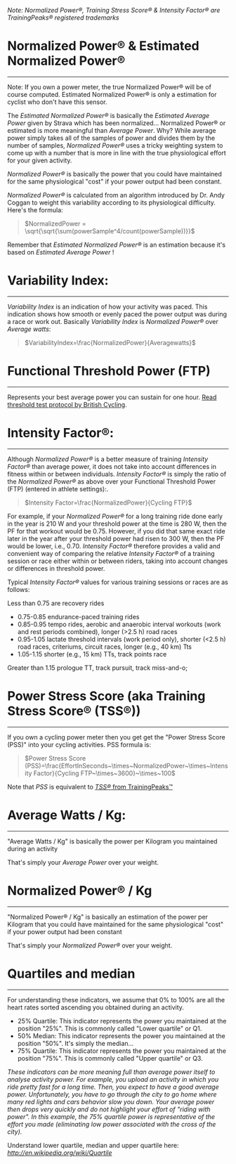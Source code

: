 _Note: Normalized Power®, Training Stress Score® & Intensity Factor® are TrainingPeaks® registered trademarks_

# Normalized Power® & Estimated Normalized Power®
---

Note: If you own a power meter, the true Normalized Power® will be of course computed. Estimated Normalized Power® is only a estimation for cyclist who don't have this sensor.  

The _Estimated Normalized Power®_ is basically the _Estimated Average Power_ given by Strava which has been normalized... Normalized Power® or estimated is more meaningful than _Average Power_. Why? While average power simply takes all of the samples of power and divides them by the number of samples, _Normalized Power®_ uses a tricky weighting system to come up with a number that is more in line with the true physiological effort for your given activity.  

_Normalized Power®_ is basically the power that you could have maintained for the same physiological "cost" if your power output had been constant.  

_Normalized Power®_ is calculated from an algorithm introduced by Dr. Andy Coggan to weight this variability according to its physiological difficulty. Here's the formula:  

> $NormalizedPower = \sqrt{\sqrt{\sum(powerSample^4/count(powerSample))}}$

Remember that _Estimated Normalized Power®_ is an estimation because it's based on _Estimated Average Power_ !  

# Variability Index:
---
_Variability Index_ is an indication of how your activity was paced. This indication shows how smooth or evenly paced the power output was during a race or work out. Basically _Variability Index_ is _Normalized Power®_ over _Average watts_:  

> $VariabilityIndex=\frac{NormalizedPower}{Averagewatts}$

# Functional Threshold Power (FTP)
---
Represents your best average power you can sustain for one hour. [Read threshold test protocol by British Cycling](https://www.britishcycling.org.uk/zuvvi/media/bc_files/sportivetrainingplans/THRESHOLD_TEST.pdf).

# Intensity Factor®:
---
Although _Normalized Power®_ is a better measure of training _Intensity Factor®_ than average power, it does not take into account differences in fitness within or between individuals.
_Intensity Factor®_ is simply the ratio of the _Normalized Power®_ as above over your Functional Threshold Power (FTP) (entered in athlete settings):.  

> $Intensity Factor=\frac{NormalizedPower}{Cycling FTP}$

For example, if your _Normalized Power®_ for a long training ride done early in the year is 210 W and your threshold power at the time is 280 W, then the PF for that workout would be 0.75\. However, if you did that same exact ride later in the year after your threshold power had risen to 300 W, then the PF would be lower, i.e., 0.70. _Intensity Factor®_ therefore provides a valid and convenient way of comparing the relative _Intensity Factor®_ of a training session or race either within or between riders, taking into account changes or differences in threshold power.  

Typical _Intensity Factor®_ values for various training sessions or races are as follows:  

Less than 0.75 are recovery rides  

- 0.75-0.85 endurance-paced training rides
- 0.85-0.95 tempo rides, aerobic and anaerobic interval workouts (work and rest periods combined), longer (>2.5 h) road races
- 0.95-1.05 lactate threshold intervals (work period only), shorter (<2.5 h) road races, criteriums, circuit races, longer (e.g., 40 km) Tts
- 1.05-1.15 shorter (e.g., 15 km) TTs, track points race

Greater than 1.15 prologue TT, track pursuit, track miss-and-o;

# Power Stress Score (aka Training Stress Score® (TSS®))
---
If you own a cycling power meter then you get get the "Power Stress Score (PSS)" into your cycling activities. PSS formula is:  

> $Power Stress Score (PSS)=\frac{EffortInSeconds~\times~NormalizedPower~\times~Intensity Factor}{Cycling FTP~\times~3600}~\times~100$  

Note that _PSS_ is equivalent to [_TSS&reg;_ from TrainingPeaks&trade;](https://help.trainingpeaks.com/hc/en-us/articles/204071944-Training-Stress-Scores-TSS-Explained)

# Average Watts / Kg:
---
"Average Watts / Kg" is basically the power per Kilogram you maintained during an activity  

That's simply your _Average Power_ over your weight.  

# Normalized Power® / Kg
---
"Normalized Power® / Kg" is basically an estimation of the power per Kilogram that you could have maintained for the same physiological "cost" if your power output had been constant  

That's simply your _Normalized Power®_ over your weight.  

# Quartiles and median
---

For understanding these indicators, we assume that 0% to 100% are all the heart rates sorted ascending you obtained during an activity.  

- 25% Quartile: This indicator represents the power you maintained at the position "25%". This is commonly called "Lower quartile" or Q1.  
- 50% Median: This indicator represents the power you maintained at the position "50%". It's simply the median...  
- 75% Quartile: This indicator represents the power you maintained at the position "75%". This is commonly called "Upper quartile" or Q3.  

_These indicators can be more meaning full than average power itself to 
analyse activity power. For example, you upload an activity in which you 
ride pretty fast for a long time. Then, you expect to have a good average power. 
Unfortunately, you have to go through the city to go home where many red lights 
and cars behavior slow you down. Your average power then drops very quickly and 
do not highlight your effort of "riding with power". In this example, the 75% quartile power 
is representative of the effort you made (eliminating low power associated with the cross of the city)._

Understand lower quartile, median and upper quartile here: _http://en.wikipedia.org/wiki/Quartile_
